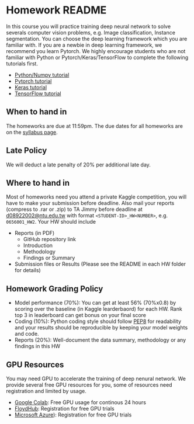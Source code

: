 # Homework README
In this course you will practice training deep neural network to solve severals computer vision problems, e.g. Image classification, Instance segmentation. You can choose the deep learning framework which you are familiar with. If you are a newbie in deep learning framework, we recommend you learn Pytorch. We highly encourage students who are not familiar with Python or Pytorch/Keras/TensorFlow to complete the following tutorials first.
- [Python/Numpy tutorial](http://cs231n.github.io/python-numpy-tutorial/)
- [Pytorch tutorial](https://pytorch.org/tutorials/)
- [Keras tutorial](https://elitedatascience.com/keras-tutorial-deep-learning-in-python)
- [TensorFlow tutorial](https://www.tensorflow.org/tutorials)

## When to hand in
The homeworks are due at 11:59pm. The due dates for all homeworks are on the [syllabus page](https://github.com/NCTU-VRDL/CS_IOC5008#syllabus).
## Late Policy
We will deduct a late penalty of 20% per additional late day.
## Where to hand in
Most of homeworks need you attend a private Kaggle competition, you will have to make your submission before deadline. 
Also mail your reports (compress to .rar or .zip) to TA Jimmy before deadline at d08922002@ntu.edu.tw with format ```<STUDENT-ID>_HW<NUMBER>```, e.g. ```0656001_HW2```. Your HW should include
- Reports (in PDF)
  - GitHub repository link
  - Introduction
  - Methodology
  - Findings or Summary
- Submission files or Results (Please see the README in each HW folder for details)
## Homework Grading Policy
- Model performance (70%): You can get at least 56% (70%x0.8) by scoring over the baseline (in Kaggle learderbaord) for each HW. Rank top 3 in leaderboard can get bonus on your final score
- Coding (10%): Python coding style should follow [PEP8](https://realpython.com/python-pep8/) for readability and your results should be reproducible by keeping your model weights and code.
- Reports (20%): Well-document the data summary, methodology or any findings in this HW
## GPU Resources
You may need GPU to accelerate the training of deep nenural network. We provide several free GPU resources for you, some of resources need registration and limited by usage.
- [Google Colab](https://colab.research.google.com/notebooks/gpu.ipynb): Free GPU usage for continous 24 hours
- [FloydHub](https://www.floydhub.com/): Registration for free GPU trials
- [Microsoft Azure](https://azure.microsoft.com/en-us/pricing/details/virtual-machines/linux/)): Registration for free GPU trials
